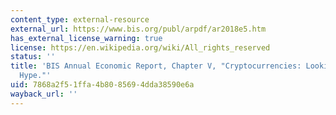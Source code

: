 ```yaml
---
content_type: external-resource
external_url: https://www.bis.org/publ/arpdf/ar2018e5.htm
has_external_license_warning: true
license: https://en.wikipedia.org/wiki/All_rights_reserved
status: ''
title: 'BIS Annual Economic Report, Chapter V, "Cryptocurrencies: Looking beyond the
  Hype."'
uid: 7868a2f5-1ffa-4b80-8569-4dda38590e6a
wayback_url: ''
---
```


